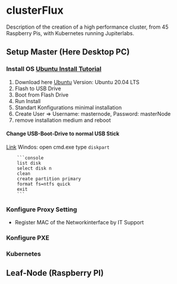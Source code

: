 # clusterFlux
Description of the creation of a high performance cluster, from 45 Raspberry Pis, with Kubernetes running Jupiterlabs.

## Setup Master (Here Desktop PC)
### Install OS [Ubuntu Install Tutorial](https://ubuntu.com/tutorials/install-ubuntu-desktop#1-overview)
1. Download here [Ubuntu](https://ubuntu.com/download/desktop) Version: Ubuntu 20.04 LTS
2. Flash to USB Drive
3. Boot from Flash Drive
4. Run Install
5. Standart Konfigurations minimal installation
6. Create User => Username: masternode, Password: masterNode
7. remove installation medium and reboot

#### Change USB-Boot-Drive to normal USB Stick

[Link](https://www.diskpart.com/articles/unboot-usb-1984.html)
Windos: open cmd.exe type ``` diskpart ```
 
        ```console
        list disk
        select disk n 
        clean
        create partition primary
        format fs=ntfs quick
        exit
        ```



### Konfigure Proxy Setting
- Register MAC of the Networkinterface by IT Support

### Konfigure PXE

### Kubernetes

## Leaf-Node (Raspberry PI)



